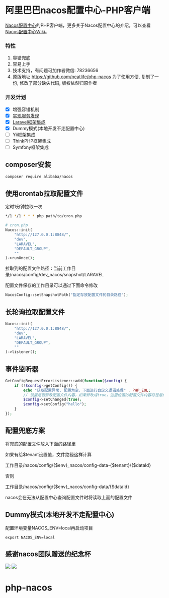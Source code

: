 # 阿里巴巴nacos配置中心-PHP客户端

[Nacos配置中心](https://github.com/alibaba/nacos)的PHP客户端，更多关于Nacos配置中心的介绍，可以查看[Nacos配置中心Wiki](https://github.com/alibaba/nacos/wiki)。

### 特性

1. 容错兜底
2. 容易上手
3. 技术支持，有问题可加作者微信: 78236656
4. 原版地址 https://github.com/neatlife/php-nacos 为了使用方便, 复制了一份, 修改了部分缺失代码, 版权依然归原作者

### 开发计划

- [x] 增强容错机制
- [x] [实现服务发现](NAMING.md)
- [x] [Laravel框架集成](https://juejin.im/post/5ccf645b6fb9a032435dba16)
- [x] Dummy模式(本地开发不走配置中心)
- [ ] Yii框架集成
- [ ] ThinkPHP框架集成
- [ ] Symfony框架集成

## composer安装

``` bash
composer require alibaba/nacos
```

## 使用crontab拉取配置文件

定时1分钟拉取一次

```bash
*/1 */1 * * * php path/to/cron.php
```

```php
# cron.php
Nacos::init(
    "http://127.0.0.1:8848/",
    "dev",
    "LARAVEL",
    "DEFAULT_GROUP",
    ""
)->runOnce();
```

拉取到的配置文件路径：当前工作目录/nacos/config/dev_nacos/snapshot/LARAVEL

配置文件保存的工作目录可以通过下面命令修改

```php
NacosConfig::setSnapshotPath("指定存放配置文件的目录路径");
```

## 长轮询拉取配置文件

```php
Nacos::init(
    "http://127.0.0.1:8848/",
    "dev",
    "LARAVEL",
    "DEFAULT_GROUP",
    ""
)->listener();
```

## 事件监听器

```php
GetConfigRequestErrorListener::add(function($config) {
    if (!$config->getConfig()) {
        echo "获取配置异常, 配置为空，下面进行自定义逻辑处理" . PHP_EOL;
        // 设置是否修改配置文件内容，如果修改成true，这里设置的配置文件内容将是最终获取到的配置文件
        $config->setChanged(true);
        $config->setConfig("hello");
    }
});
```

## 配置兜底方案

将兜底的配置文件放入下面的路径里

如果有给$tenant设置值，文件路径这样计算

工作目录/nacos/config/{$env}_nacos/config-data-{$tenant}/{$dataId}

否则

工作目录/nacos/config/{$env}_nacos/config-data/{$dataId}

nacos会在无法从配置中心查询配置文件时将读取上面的配置文件

## Dummy模式(本地开发不走配置中心)

配置环境变量NACOS_ENV=local再启动项目

```shell
export NACOS_ENV=local
```

## 感谢nacos团队赠送的纪念杯

![](docs/img/nacos-mug-1.jpg)
![](docs/img/nacos-mug-2.jpg)
# php-nacos
